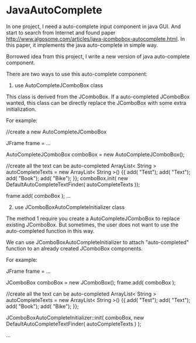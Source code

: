 JavaAutoComplete
================
In one project, I need a auto-complete input component in java GUI. And start to search from Internet and found paper http://www.algosome.com/articles/java-jcombobox-autocomplete.html. In this paper, it implements the java auto-complete in simple way.

Borrowed idea from this project, I write a new version of java auto-complete component.

There are two ways to use this auto-complete component:

1) use AutoCompleteJComboBox class

This class is derived from the JComboBox. If a auto-completed JComboBox wanted, this class can be directly replace the JComboBox with some extra initialization.

For example:

//create a new AutoCompleteJComboBox

JFrame frame = ...

AutoCompleteJComboBox comboBox = new AutoCompleteJComboBox();

//create all the text can be auto-completed
ArrayList< String > autoCompleteTexts = new ArrayList< String >() {{
	add( "Test");
	add( "Text");
	add( "Book");
	add( "Bike");
}};
comboBox.init( new DefaultAutoCompleteTextFinder( autoCompleteTexts ));
 
frame.add( comboBox );
...


2) use JComboBoxAutoCompleteInitializer class

The method 1 require you create a AutoCompleteJComboBox to replace existing JComboBox. But sometimes, the user does not want to use the auto-completed function in this way.

We can use JComboBoxAutoCompleteInitializer to attach "auto-completed" function to an already created JComboBox components.

For example:

JFrame frame = ...

JComboBox comboBox = new JComboBox();
frame.add( comboBox );

//create all the text can be auto-completed
ArrayList< String > autoCompleteTexts = new ArrayList< String >() {{
	add( "Test");
	add( "Text");
	add( "Book");
	add( "Bike");
}};

JComboBoxAutoCompleteInitializer::init( comboBox, new DefaultAutoCompleteTextFinder( autoCompleteTexts ) );
 
...
